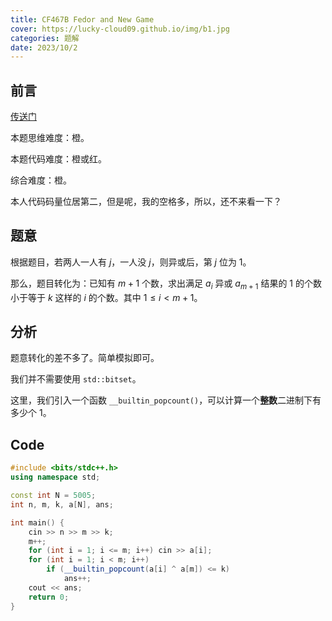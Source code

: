 ```yaml
---
title: CF467B Fedor and New Game
cover: https://lucky-cloud09.github.io/img/b1.jpg
categories: 题解
date: 2023/10/2
---
```


## 前言

[传送门](https://www.luogu.com.cn/problem/CF467B)

本题思维难度：橙。

本题代码难度：橙或红。

综合难度：橙。

本人代码码量位居第二，但是呢，我的空格多，所以，还不来看一下？

## 题意

根据题目，若两人一人有 $j$，一人没 $j$，则异或后，第 $j$ 位为 $1$。

那么，题目转化为：已知有 $m + 1$ 个数，求出满足 $a_i$ 异或 $a_{m + 1}$ 结果的 $1$ 的个数小于等于 $k$ 这样的 $i$ 的个数。其中 $1 \le i < m + 1$。

## 分析

题意转化的差不多了。简单模拟即可。

我们并不需要使用 `std::bitset`。

这里，我们引入一个函数 `__builtin_popcount()`，可以计算一个**整数**二进制下有多少个 $1$。

## Code

```cpp
#include <bits/stdc++.h>
using namespace std;

const int N = 5005;
int n, m, k, a[N], ans;

int main() {
	cin >> n >> m >> k;
	m++;
	for (int i = 1; i <= m; i++) cin >> a[i];
	for (int i = 1; i < m; i++) 
		if (__builtin_popcount(a[i] ^ a[m]) <= k)
			ans++;
	cout << ans;
	return 0;
}
```

